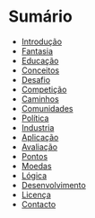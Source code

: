 # Sumário

- [Introdução](./INTRO.md)
- [Fantasia](./FANTASIA.md)
- [Educação](./EDUCA.md)
- [Conceitos](./CONCEITOS.md)
- [Desafio](./DESAFIO.md)
- [Competição]()
- [Caminhos](./CAMINHOS.md)
- [Comunidades](./COMUNIDADES.md)
- [Política](./POLITICA.md)
- [Industria](./INDUSTRIA.md)
- [Aplicação](./APP.md)
- [Avaliação](./AVALIA.md)
- [Pontos](./PONTOS.md)
- [Moedas](./MOEDAS.md)
- [Lógica](./LOGICA.md)
- [Desenvolvimento]()
- [Licença](https://art.odicforcesounds.com/pages/License/index.html)
- [Contacto](./PROJECTO.md)

